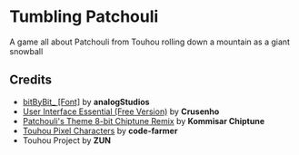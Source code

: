 # Tumbling Patchouli

A game all about Patchouli from Touhou rolling down a mountain as a giant snowball

## Credits
- <a href="https://analogstudios.itch.io/bitbybitfont">bitByBit_ [Font]</a> by **analogStudios**
- <a href="https://crusenho.itch.io/complete-ui-essential-pack">User Interface Essential (Free Version)</a> by **Crusenho**
- <a href="https://www.youtube.com/watch?v=nC7AEdm1-SU">Patchouli's Theme 8-bit Chiptune Remix</a> by **Kommisar Chiptune**
- <a href="https://code-farmer.itch.io/touhou-pixe-characters">Touhou Pixel Characters</a> by **code-farmer**
- Touhou Project by **ZUN**

